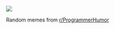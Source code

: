 ![](https://preview.redd.it/eenhettr1c5f1.png?width=640&crop=smart&auto=webp&s=590b8b099b4f6c9704a7fc02770348990a69e2cd)

 Random memes from [r/ProgrammerHumor](https://www.reddit.com/r/ProgrammerHumor/)
